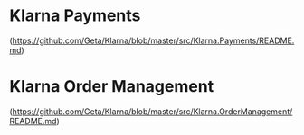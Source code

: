 # Klarna Payments
(https://github.com/Geta/Klarna/blob/master/src/Klarna.Payments/README.md)

# Klarna Order Management
(https://github.com/Geta/Klarna/blob/master/src/Klarna.OrderManagement/README.md)
